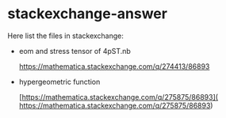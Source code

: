# stackexchange-answer

Here list the files in stackexchange:

* eom and stress tensor of 4pST.nb
    
    [https://mathematica.stackexchange.com/q/274413/86893 ](https://mathematica.stackexchange.com/q/274413/86893)

* hypergeometric function 

    [https://mathematica.stackexchange.com/q/275875/86893]( https://mathematica.stackexchange.com/q/275875/86893)
